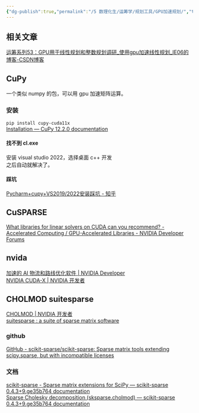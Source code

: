 ```yaml
---
{"dg-publish":true,"permalink":"/5 数理化生/运筹学/规划工具/GPU加速规划/","title":"GPU加速规划"}
---
```



## 相关文章
[运筹系列53：GPU用于线性规划和整数规划调研\_使用gpu加速线性规划\_IE06的博客-CSDN博客](https://blog.csdn.net/kittyzc/article/details/109043633)
## CuPy
一个类似 numpy 的包，可以用 gpu 加速矩阵运算。
### 安装
`pip install cupy-cuda11x`  
[Installation — CuPy 12.2.0 documentation](https://docs.cupy.dev/en/stable/install.html#install-cuda)
#### 找不到 cl.exe
安装 visual studio 2022，选择桌面 c++ 开发  
之后自动就解决了。
#### 踩坑
[Pycharm+cupy+VS2019/2022安装踩坑 - 知乎](https://zhuanlan.zhihu.com/p/614102729)

## CuSPARSE
[What libraries for linear solvers on CUDA can you recommend? - Accelerated Computing / GPU-Accelerated Libraries - NVIDIA Developer Forums](https://forums.developer.nvidia.com/t/what-libraries-for-linear-solvers-on-cuda-can-you-recommend/233775)
## nvida
[加速的 AI 物流和路线优化软件 | NVIDIA Developer](https://developer.nvidia.com/zh-cn/cuopt-logistics-optimization)  
[NVIDIA CUDA-X | NVIDIA 开发者](https://developer.nvidia.cn/zh-cn/gpu-accelerated-libraries)
## CHOLMOD suitesparse
[CHOLMOD | NVIDIA 开发者](https://developer.nvidia.cn/cholmod)  
[suitesparse : a suite of sparse matrix software](https://people.engr.tamu.edu/davis/suitesparse.html)
### github
[GitHub - scikit-sparse/scikit-sparse: Sparse matrix tools extending scipy.sparse, but with incompatible licenses](https://github.com/scikit-sparse/scikit-sparse)  
### 文档
[scikit-sparse - Sparse matrix extensions for SciPy — scikit-sparse 0.4.3+9.ge35b764 documentation](https://scikit-sparse.readthedocs.io/en/latest/)  
[Sparse Cholesky decomposition (sksparse.cholmod) — scikit-sparse 0.4.3+9.ge35b764 documentation](https://scikit-sparse.readthedocs.io/en/latest/cholmod.html#overview)